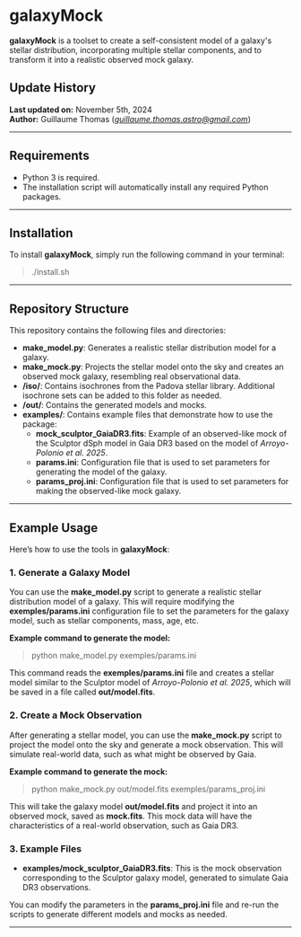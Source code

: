 # galaxyMock

**galaxyMock** is a toolset to create a self-consistent model of a galaxy's stellar distribution, incorporating multiple stellar components, and to transform it into a realistic observed mock galaxy.

## Update History

**Last updated on:** November 5th, 2024  
**Author:** Guillaume Thomas \(*guillaume.thomas.astro@gmail.com*\)

---

## Requirements

- Python 3 is required.
- The installation script will automatically install any required Python packages.

---

## Installation

To install **galaxyMock**, simply run the following command in your terminal:


> ./install.sh


---

## Repository Structure

This repository contains the following files and directories:

- **make_model.py**: Generates a realistic stellar distribution model for a galaxy.
- **make_mock.py**: Projects the stellar model onto the sky and creates an observed mock galaxy, resembling real observational data.
- **/iso/**: Contains isochrones from the Padova stellar library. Additional isochrone sets can be added to this folder as needed.
- **/out/**: Contains the generated models and mocks.
- **examples/**: Contains example files that demonstrate how to use the package:
  - **mock_sculptor_GaiaDR3.fits**: Example of an observed-like mock of the Sculptor dSph model in Gaia DR3 based on the model of *Arroyo-Polonio et al. 2025*.
  - **params.ini**: Configuration file that is used to set parameters for generating the model of the galaxy.
  - **params_proj.ini**: Configuration file that is used to set parameters for making the observed-like mock galaxy.

---

## Example Usage

Here’s how to use the tools in **galaxyMock**:

### 1. **Generate a Galaxy Model**

You can use the **make_model.py** script to generate a realistic stellar distribution model of a galaxy. This will require modifying the **exemples/params.ini** configuration file to set the parameters for the galaxy model, such as stellar components, mass, age, etc.

**Example command to generate the model:**
> python make_model.py exemples/params.ini


This command reads the **exemples/params.ini** file and creates a stellar model similar to the Sculptor model of *Arroyo-Polonio et al. 2025*, which will be saved in a file called **out/model.fits**.

### 2. **Create a Mock Observation**

After generating a stellar model, you can use the **make_mock.py** script to project the model onto the sky and generate a mock observation. This will simulate real-world data, such as what might be observed by Gaia.

**Example command to generate the mock:**
> python make_mock.py out/model.fits exemples/params_proj.ini


This will take the galaxy model **out/model.fits** and project it into an observed mock, saved as **mock.fits**. This mock data will have the characteristics of a real-world observation, such as Gaia DR3.

### 3. **Example Files**

- **examples/mock_sculptor_GaiaDR3.fits**: This is the mock observation corresponding to the Sculptor galaxy model, generated to simulate Gaia DR3 observations.

You can modify the parameters in the **params_proj.ini** file and re-run the scripts to generate different models and mocks as needed.

---



